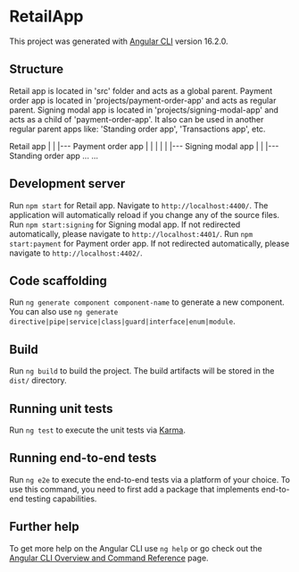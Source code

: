 # RetailApp

This project was generated with [Angular CLI](https://github.com/angular/angular-cli) version 16.2.0.


## Structure

Retail app is located in 'src' folder and acts as a global parent. Payment order app is located in 'projects/payment-order-app' and acts as regular parent. Signing modal app is located in 'projects/signing-modal-app' and acts as a child of 'payment-order-app'. It also can be used in another regular parent apps like: 'Standing order app', 'Transactions app', etc.

Retail app
      |
      |
      |--- Payment order app
      |           |
      |           |
      |           |--- Signing modal app
      |
      |
      |--- Standing order app
      ...
      ...

## Development server

Run `npm start` for Retail app. Navigate to `http://localhost:4400/`. The application will automatically reload if you change any of the source files.
Run `npm start:signing` for Signing modal app. If not redirected automatically, please navigate to `http://localhost:4401/`.
Run `npm start:payment` for Payment order app. If not redirected automatically, please navigate to `http://localhost:4402/`.

## Code scaffolding

Run `ng generate component component-name` to generate a new component. You can also use `ng generate directive|pipe|service|class|guard|interface|enum|module`.

## Build

Run `ng build` to build the project. The build artifacts will be stored in the `dist/` directory.

## Running unit tests

Run `ng test` to execute the unit tests via [Karma](https://karma-runner.github.io).

## Running end-to-end tests

Run `ng e2e` to execute the end-to-end tests via a platform of your choice. To use this command, you need to first add a package that implements end-to-end testing capabilities.

## Further help

To get more help on the Angular CLI use `ng help` or go check out the [Angular CLI Overview and Command Reference](https://angular.io/cli) page.
